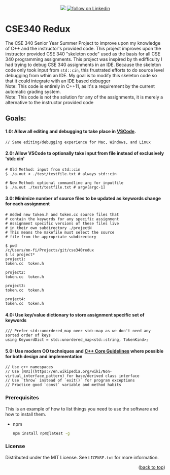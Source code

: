 <div id="top"></div>

<p align="center">
    <!--
    <a href="https://github.com/mnfitz-ASU/cse340redux/pulse" alt="Activity">
        <img src="https://img.shields.io/github/commit-activity/mnfitz-ASU/cse340redux" /></a>
    <a href="https://discord.gg/sKXHzHpq">
        <img src="https://img.shields.io/discord/308323056592486420?logo=discord"
            alt="chat on Discord"></a>
    -->
    <a href="https://github.com/mnfitz-ASU/mnfitz-ASU/graphs/contributors" alt="Contributors">
        <img src="https://img.shields.io/github/contributors/mnfitz-ASU/mnfitz-ASU" /></a>    
    <a href="https://www.linkedin.com/in/matthew-n-fitzgerald/">
        <img src="https://img.shields.io/badge/-matthewf-blue?style=flat-square&logo=Linkedin&logoColor=white&link=https://www.linkedin.com/in/matthew-n-fitzgerald/"
            alt="follow on Linkedin"></a>
</p>


# CSE340 Redux
The CSE 340 Senior Year Summer Project to improve upon my knowledge of C++ and the instructor's provided code. This project improves upon the instructor provided CSE 340 "skeleton code" used as the basis for all CSE 340 programming assignments. This project was inspired by th edifficulty I had trying to debug CSE 340 assignments in an IDE. Because the skeleton code only took input from `std::cin`, this frustrated efforts to do source level debugging from wthin an IDE.
My goal is to modify this skeleton code so that it could integrate with an IDE based debugger 
<br/>
Note: This code is entirely in C++11, as it's a requirement by the current automatic grading system. 
<br/>
Note: This code is not the solution for any of the assignments, it is merely a alternative to the instructor provided code

## Goals: 
#### 1.0: Allow all editing and debugging to take place in [VSCode](https://code.visualstudio.com/).
```
// Same editing/debugging experience for Mac, Windows, and Linux
```
#### 2.0: Allow VSCode to optionally take input from file instead of exclusively 'std::cin' 
```
# Old Method: input from std::cin
$ ./a.out < ./test/testfile.txt # always std::cin

# New Method: optional commandline arg for inputfile
$ ./a.out ./test/testfile.txt # argv[argc-1]
```
#### 3.0: Minimize number of source files to be updated as keywords change for each assignment
```
# Added new token.h and token.cc source files that 
# contain the keywords for any specific assignment 
# Assignment specific versions of these files live 
# in their own subdirectory ./projectN
# This means the makefile must select the source
# file from the appropriate subdirectory

$ pwd
/c/Users/mn-fi/Projects/git/cse340redux
$ ls project*
project1:
token.cc  token.h

project2:
token.cc  token.h

project3:
token.cc  token.h

project4:
token.cc  token.h
```
#### 4.0: Use key/value dictionary to store assignment specific set of keywords
```
/// Prefer std::unordered_map over std::map as we don't need any sorted order of keys
using KeywordDict = std::unordered_map<std::string, TokenKind>;
```
#### 5.0: Use modern OO techniques and [C++ Core Guidelines](https://isocpp.github.io/CppCoreGuidelines/CppCoreGuidelines) where possible for both design and implementation
```
// Use c++ namespaces
// Use [NVI](https://en.wikipedia.org/wiki/Non-virtual_interface_pattern) for base/derived class interface
// Use `throw` instead of `exit()` for program exceptions
// Practice good `const` variable and method habits
```
### Prerequisites

This is an example of how to list things you need to use the software and how to install them.
* npm
  ```sh
  npm install npm@latest -g
  ```
  
<!-- LICENSE -->
### License

Distributed under the MIT License. See `LICENSE.txt` for more information.

<p align="right">(<a href="#top">back to top</a>)</p>

<!-- MARKDOWN LINKS & IMAGES -->
<!-- https://www.markdownguide.org/basic-syntax/#reference-style-links -->
[contributors-shield]: https://img.shields.io/github/contributors/github_username/repo_name.svg?style=for-the-badge
[contributors-url]: https://github.com/github_username/repo_name/graphs/contributors
[forks-shield]: https://img.shields.io/github/forks/github_username/repo_name.svg?style=for-the-badge
[forks-url]: https://github.com/github_username/repo_name/network/members
[stars-shield]: https://img.shields.io/github/stars/github_username/repo_name.svg?style=for-the-badge
[stars-url]: https://github.com/github_username/repo_name/stargazers
[issues-shield]: https://img.shields.io/github/issues/github_username/repo_name.svg?style=for-the-badge
[issues-url]: https://github.com/github_username/repo_name/issues
[license-shield]: https://img.shields.io/github/license/github_username/repo_name.svg?style=for-the-badge
[license-url]: https://github.com/github_username/repo_name/blob/master/LICENSE.txt
[linkedin-shield]: https://img.shields.io/badge/-LinkedIn-black.svg?style=for-the-badge&logo=linkedin&colorB=555
[linkedin-url]: https://linkedin.com/in/linkedin_username
[product-screenshot]: images/screenshot.png
